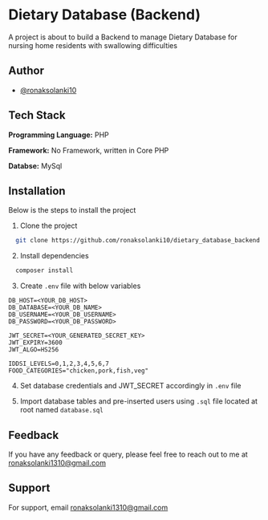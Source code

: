 
# Dietary Database (Backend)

A project is about to build a Backend to manage Dietary Database for nursing home residents with swallowing difficulties

## Author

- [@ronaksolanki10](https://github.com/ronaksolanki10)


## Tech Stack

**Programming Language:** PHP

**Framework:** No Framework, written in Core PHP

**Databse:** MySql


## Installation

Below is the steps to install the project

1. Clone the project
```bash
  git clone https://github.com/ronaksolanki10/dietary_database_backend.git
```
2. Install dependencies

```bash
  composer install
```
3. Create ```.env``` file with below variables

```
DB_HOST=<YOUR_DB_HOST>
DB_DATABASE=<YOUR_DB_NAME>
DB_USERNAME=<YOUR_DB_USERNAME>
DB_PASSWORD=<YOUR_DB_PASSWORD>

JWT_SECRET=<YOUR_GENERATED_SECRET_KEY>
JWT_EXPIRY=3600
JWT_ALGO=HS256

IDDSI_LEVELS=0,1,2,3,4,5,6,7
FOOD_CATEGORIES="chicken,pork,fish,veg"
```

4. Set database credentials and JWT_SECRET accordingly in ```.env``` file

5. Import database tables and pre-inserted users using ```.sql``` file located at root named ```database.sql```

## Feedback

If you have any feedback or query, please feel free to reach out to me at ronaksolanki1310@gmail.com


## Support

For support, email ronaksolanki1310@gmail.com

